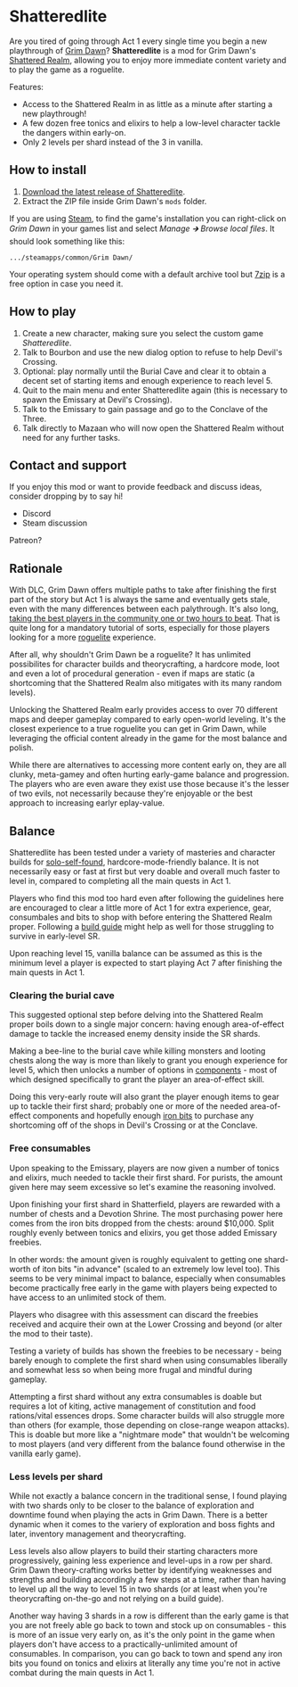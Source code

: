 # Shatteredlite

Are you tired of going through Act 1 every single time you begin a new playthrough of [Grim Dawn](https://www.grimdawn.com)? **Shatteredlite** is a mod for Grim Dawn's [Shattered Realm](https://grimdawn.fandom.com/wiki/The_Shattered_Realm), allowing you to enjoy more immediate content variety and to play the game as a roguelite.

Features:

* Access to the Shattered Realm in as little as a minute after starting a new playthrough!
* A few dozen free tonics and elixirs to help a low-level character tackle the dangers within early-on.
* Only 2 levels per shard instead of the 3 in vanilla.

## How to install

1. [Download the latest release of Shatteredlite](https://github.com/tukkek/shatteredlite/releases/latest/).
2. Extract the ZIP file inside Grim Dawn's `mods` folder.

If you are using [Steam](https://store.steampowered.com), to find the game's installation you can right-click on *Grim Dawn* in your games list and select *Manage 🡲 Browse local files*. It should look something like this:

    .../steamapps/common/Grim Dawn/

Your operating system should come with a default archive tool but [7zip](https://www.7-zip.org/download.html) is a free option in case you need it.

## How to play

1. Create a new character, making sure you select the custom game *Shatteredlite*.
2. Talk to Bourbon and use the new dialog option to refuse to help Devil's Crossing.
3. Optional: play normally until the Burial Cave and clear it to obtain a decent set of starting items and enough experience to reach level 5.
4. Quit to the main menu and enter Shatteredlite again (this is necessary to spawn the Emissary at Devil's Crossing).
5. Talk to the Emissary to gain passage and go to the Conclave of the Three.
6. Talk directly to Mazaan who will now open the Shattered Realm without need for any further tasks.

## Contact and support

If you enjoy this mod or want to provide feedback and discuss ideas, consider dropping by to say hi!

* Discord
* Steam discussion

Patreon?

## Rationale

With DLC, Grim Dawn offers multiple paths to take after finishing the first part of the story but Act 1 is always the same and eventually gets stale, even with the many differences between each palythrough. It's also long, [taking the best players in the community one or two hours to beat](https://youtu.be/Uir5qz5UB0I). That is quite long for a mandatory tutorial of sorts, especially for those players looking for a more [roguelite](https://youtu.be/-cu5RkWoW2M) experience.

After all, why shouldn't Grim Dawn be a roguelite? It has unlimited possibilites for character builds and theorycrafting, a hardcore mode, loot and even a lot of procedural generation - even if maps are static (a shortcoming that the Shattered Realm also mitigates with its many random levels).

Unlocking the Shattered Realm early provides access to over 70 different maps and deeper gameplay compared to early open-world leveling. It's the closest experience to a true roguelite you can get in Grim Dawn, while leveraging the official content already in the game for the most balance and polish.

While there are alternatives to accessing more content early on, they are all clunky, meta-gamey and often hurting early-game balance and progression. The players who are even aware they exist use those because it's the lesser of two evils, not necessarily because they're enjoyable or the best approach to increasing earlyr eplay-value.

## Balance

Shatteredlite has been tested under a variety of masteries and character builds for [solo-self-found](https://pathofexile.fandom.com/wiki/Solo_Self-Found), hardcore-mode-friendly balance. It is not necessarily easy or fast at first but very doable and overall much faster to level in, compared to completing all the main quests in Act 1.

Players who find this mod too hard even after following the guidelines here are encouraged to clear a little more of Act 1 for extra experience, gear, consumbales and bits to shop with before entering the Shattered Realm proper. Following a [build guide](https://forums.crateentertainment.com/t/build-compendium-x-forgotten-gods/49673) might help as well for those struggling to survive in early-level SR.

Upon reaching level 15, vanilla balance can be assumed as this is the minimum level a player is expected to start playing Act 7 after finishing the main quests in Act 1.

### Clearing the burial cave

This suggested optional step before delving into the Shattered Realm proper boils down to a single major concern: having enough area-of-effect damage to tackle the increased enemy density inside the SR shards.

Making a bee-line to the burial cave while killing monsters and looting chests along the way is more than likely to grant you enough experience for level 5, which then unlocks a number of options in [components](https://grimdawn.fandom.com/wiki/Components) - most of which designed specifically to grant the player an area-of-effect skill.

Doing this very-early route will also grant the player enough items to gear up to tackle their first shard; probably one or more of the needed area-of-effect components and hopefully enough [iron bits](https://grimdawn.fandom.com/wiki/Components) to purchase any shortcoming off of the shops in Devil's Crossing or at the Conclave.

### Free consumables

Upon speaking to the Emissary, players are now given a number of tonics and elixirs, much needed to tackle their first shard. For purists, the amount given here may seem excessive so let's examine the reasoning involved.

Upon finishing your first shard in Shatterfield, players are rewarded with a number of chests and a Devotion Shrine. The most purchasing power here comes from the iron bits dropped from the chests: around $10,000. Split roughly evenly between tonics and elixirs, you get those added Emissary freebies.

In other words: the amount given is roughly equivalent to getting one shard-worth of iton bits "in advance" (scaled to an extremely low level too). This seems to be very minimal impact to balance, especially when consumables become practically free early in the game with players being expected to have access to an unlimited stock of them.

Players who disagree with this assessment can discard the freebies received and acquire their own at the Lower Crossing and beyond (or alter the mod to their taste).

Testing a variety of builds has shown the freebies to be necessary - being barely enough to complete the first shard when using consumables liberally and somewhat less so when being more frugal and mindful during gameplay.

Attempting a first shard without any extra consumables is doable but requires a lot of kiting, active management of constitution and food rations/vital essences drops. Some character builds will also struggle more than others (for example, those depending on close-range weapon attacks). This is doable but more like a "nightmare mode" that wouldn't be welcoming to most players (and very different from the balance found otherwise in the vanilla early game).

### Less levels per shard

While not exactly a balance concern in the traditional sense, I found playing with two shards only to be closer to the balance of exploration and downtime found when playing the acts in Grim Dawn. There is a better dynamic when it comes to the variery of exploration and boss fights and later, inventory management and theorycrafting.

Less levels also allow players to build their starting characters more progressively, gaining less experience and level-ups in a row per shard. Grim Dawn theory-crafting works better by identifying weaknesses and strengths and building accordingly a few steps at a time, rather than having to level up all the way to level 15 in two shards (or at least when you're theorycrafting on-the-go and not relying on a build guide).

Another way having 3 shards in a row is different than the early game is that you are not freely able go back to town and stock up on consumables - this is more of an issue very early on, as it's the only point in the game when players don't have access to a practically-unlimited amount of consumables. In comparison, you can go back to town and spend any iron bits you found on tonics and elixirs at literally any time you're not in active combat during the main quests in Act 1.
